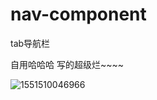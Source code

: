 # nav-component
tab导航栏

自用哈哈哈 写的超级烂~~~~

![1551510046966](https://github.com/taosiqi/nav-component/tree/master\1551510046966.png)